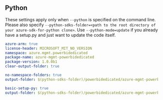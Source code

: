 ## Python

These settings apply only when `--python` is specified on the command line.
Please also specify `--python-sdks-folder=<path to the root directory of your azure-sdk-for-python clone>`.
Use `--python-mode=update` if you already have a setup.py and just want to update the code itself.

``` yaml $(python) && $(track2
azure-arm: true
license-header: MICROSOFT_MIT_NO_VERSION
namespace: azure.mgmt.powerbidedicated
package-name: azure-mgmt-powerbidedicated
package-version: 1.0.0b1
clear-output-folder: true
```

``` yaml $(python) && $(python-mode) == 'update' && $(track2)
no-namespace-folders: true
output-folder: $(python-sdks-folder)/powerbidedicated/azure-mgmt-powerbidedicated/azure/mgmt/powerbidedicated
```
``` yaml $(python) && $(python-mode) == 'create' && $(track2)
basic-setup-py: true
output-folder: $(python-sdks-folder)/powerbidedicated/azure-mgmt-powerbidedicated
```


